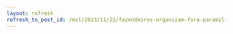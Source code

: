 ```yaml
---
layout: refresh
refresh_to_post_id: /mst/2013/11/22/fazendeiros-organizam-fora-paramilitar-contra-indgenas-do-mato-grosso-do-sul
---
```


